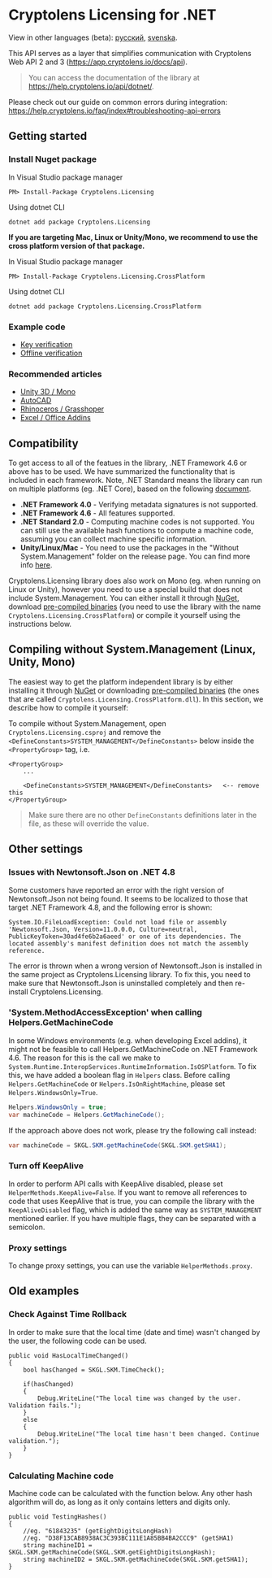 # Cryptolens Licensing for .NET

View in other languages (beta): [русский](README.ru.md), [svenska](README.sv.md).

This API serves as a layer that simplifies communication with Cryptolens Web API 2 and 3 (https://app.cryptolens.io/docs/api).

> You can access the documentation of the library at https://help.cryptolens.io/api/dotnet/.

Please check out our guide on common errors during integration: https://help.cryptolens.io/faq/index#troubleshooting-api-errors

## Getting started

### Install Nuget package

In Visual Studio package manager
```
PM> Install-Package Cryptolens.Licensing
```

Using dotnet CLI
```
dotnet add package Cryptolens.Licensing
```

**If you are targeting Mac, Linux or Unity/Mono, we recommend to use the cross platform version of that package.**

In Visual Studio package manager
```
PM> Install-Package Cryptolens.Licensing.CrossPlatform
```

Using dotnet CLI
```
dotnet add package Cryptolens.Licensing.CrossPlatform
```

### Example code
* [Key verification](https://help.cryptolens.io/examples/key-verification)
* [Offline verification](https://help.cryptolens.io/examples/offline-verification)

### Recommended articles

* [Unity 3D / Mono](https://help.cryptolens.io/getting-started/unity)
* [AutoCAD](https://cryptolens.io/2019/01/autocad-plugin-software-licensing/)
* [Rhinoceros / Grasshoper](https://cryptolens.io/2019/01/protecting-rhinoceros-plugins-with-software-licensing/)
* [Excel / Office Addins](https://help.cryptolens.io/getting-started/excel)

## Compatibility

To get access to all of the featues in the library, .NET Framework 4.6 or above has to be used. We have summarized the functionality that is included in each framework. Note, .NET Standard means the library can run on multiple platforms (eg. .NET Core), based on the following [document](https://docs.microsoft.com/en-us/dotnet/standard/net-standard).

* **.NET Framework 4.0** - Verifying metadata signatures is not supported.
* **.NET Framework 4.6** - All features supported.
* **.NET Standard 2.0** - Computing machine codes is not supported. You can still use the available hash functions to compute a machine code, assuming you can collect machine specific information.
* **Unity/Linux/Mac** - You need to use the packages in the "Without System.Management" folder on the release page. You can find more info [here](https://help.cryptolens.io/getting-started/unity). 

Cryptolens.Licensing library does also work on Mono (eg. when running on Linux or Unity), however you need to use a special build that does not include System.Management. You can either install it through [NuGet](https://www.nuget.org/packages/Cryptolens.Licensing.CrossPlatform/), download [pre-compiled binaries](https://github.com/Cryptolens/cryptolens-dotnet/releases) (you need to use the library with the name `Cryptolens.Licensing.CrossPlatform`) or compile it yourself using the instructions below.

## Compiling without System.Management (Linux, Unity, Mono)
The easiest way to get the platform independent library is by either installing it through [NuGet](https://www.nuget.org/packages/Cryptolens.Licensing.CrossPlatform/) or downloading [pre-compiled binaries](https://github.com/Cryptolens/cryptolens-dotnet/releases) (the ones that are called `Cryptolens.Licensing.CrossPlatform.dll`). In this section, we describe how to compile it yourself:

To compile without System.Management, open `Cryptolens.Licensing.csproj` and remove the `<DefineConstants>SYSTEM_MANAGEMENT</DefineConstants>` below inside the `<PropertyGroup>` tag, i.e.

```
<PropertyGroup>
    ...

    <DefineConstants>SYSTEM_MANAGEMENT</DefineConstants>   <-- remove this
</PropertyGroup>
```

> Make sure there are no other `DefineConstants` definitions later in the file, as these will override the value.

## Other settings

### Issues with Newtonsoft.Json on .NET 4.8
Some customers have reported an error with the right version of Newtonsoft.Json not being found. It seems to be localized to those that target .NET Framework 4.8, and the following error is shown:

```
System.IO.FileLoadException: Could not load file or assembly 'Newtonsoft.Json, Version=11.0.0.0, Culture=neutral, PublicKeyToken=30ad4fe6b2a6aeed' or one of its dependencies. The located assembly's manifest definition does not match the assembly reference.
```

The error is thrown when a wrong version of Newtonsoft.Json is installed in the same project as Cryptolens.Licensing library. To fix this, you need to make sure that Newtonsoft.Json is uninstalled completely and then re-install Cryptolens.Licensing.


### 'System.MethodAccessException' when calling Helpers.GetMachineCode
In some Windows environments (e.g. when developing Excel addins), it might not be feasible to call Helpers.GetMachineCode on .NET Framework 4.6. The reason for this is the call we make to `System.Runtime.InteropServices.RuntimeInformation.IsOSPlatform`. To fix this, we have added a boolean flag in `Helpers` class. Before calling `Helpers.GetMachineCode` or `Helpers.IsOnRightMachine`, please set `Helpers.WindowsOnly=True`.

```cs
Helpers.WindowsOnly = true;
var machineCode = Helpers.GetMachineCode();
```

If the approach above does not work, please try the following call instead:

```cs
var machineCode = SKGL.SKM.getMachineCode(SKGL.SKM.getSHA1);
```

### Turn off KeepAlive
In order to perform API calls with KeepAlive disabled, please set `HelperMethods.KeepAlive=False`. If you want to remove all references to code that uses KeepAlive that is true, you can compile the library with the `KeepAliveDisabled` flag, which is added the same way as `SYSTEM_MANAGEMENT` mentioned earlier. If you have multiple flags, they can be separated with a semicolon.

### Proxy settings
To change proxy settings, you can use the variable `HelperMethods.proxy`.

## Old examples

### Check Against Time Rollback
In order to make sure that the local time (date and time) wasn't changed by the user, the following code can be used.
```
public void HasLocalTimeChanged()
{
    bool hasChanged = SKGL.SKM.TimeCheck();

    if(hasChanged)
    {
        Debug.WriteLine("The local time was changed by the user. Validation fails.");
    }
    else
    {
        Debug.WriteLine("The local time hasn't been changed. Continue validation.");
    }
}
```

### Calculating Machine code
Machine code can be calculated with the function below. Any other hash algorithm will do, as long as it only contains letters and digits only.
```
public void TestingHashes()
{
    //eg. "61843235" (getEightDigitsLongHash)
    //eg. "D38F13CAB8938AC3C393BC111E1A85BB4BA2CCC9" (getSHA1)
    string machineID1 = SKGL.SKM.getMachineCode(SKGL.SKM.getEightDigitsLongHash);
    string machineID2 = SKGL.SKM.getMachineCode(SKGL.SKM.getSHA1);
}
```
